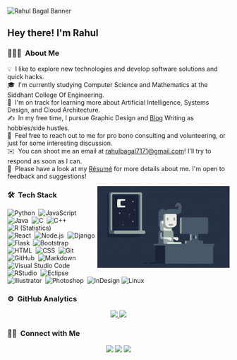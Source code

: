 ![Rahul Bagal Banner](https://github.com/rahul3002/My-Docs/blob/main/Hi%2C%20My%20Name%20Is%20Rahul%20Bagal.gif)
<h2>Hey there! I'm Rahul</h2>

<!-- ## 👋 &nbsp;Hey there! I'm Aditya -->

### 👨🏻‍💻 &nbsp;About Me

💡 &nbsp;I like to explore new technologies and develop software solutions and quick hacks.\
🎓 &nbsp;I'm currently studying Computer Science and Mathematics at the Siddhant College Of Engineering.\
🌱 &nbsp;I'm on track for learning more about Artificial Intelligence, Systems Design, and Cloud Architecture.\
✍️ &nbsp;In my free time, I pursue Graphic Design and [Blog](https://www.rahulbagal.software/) Writing as hobbies/side hustles.\
💬 &nbsp;Feel free to reach out to me for pro bono consulting and volunteering, or just for some interesting discussion.\
✉️ &nbsp;You can shoot me an email at rahulbagal7171@gmail.com! I'll try to respond as soon as I can.\
📄 &nbsp;Please have a look at my [Résumé](https://drive.google.com/file/d/1ayU_T7KvVs6XnJDVNm7JFj_WRZnCISdT/view?usp=sharing) for more details about me. I'm open to feedback and suggestions!

<img alt="Night Coding" src="https://raw.githubusercontent.com/AVS1508/AVS1508/master/assets/Night-Coding.gif" align="right"/>

### 🛠 &nbsp;Tech Stack

![Python](https://img.shields.io/badge/-Python-05122A?style=flat&logo=python)&nbsp;
![JavaScript](https://img.shields.io/badge/-JavaScript-05122A?style=flat&logo=javascript)&nbsp;
![Java](https://img.shields.io/badge/-Java-05122A?style=flat&logo=Java&logoColor=FFA518)&nbsp;
![C](https://img.shields.io/badge/-C-05122A?style=flat&logo=C&logoColor=A8B9CC)&nbsp;
![C++](https://img.shields.io/badge/-C++-05122A?style=flat&logo=C%2B%2B&logoColor=00599C)&nbsp;
![R (Statistics)](https://img.shields.io/badge/-R-05122A?style=flat&logo=R&logoColor=276DC3)\
![React](https://img.shields.io/badge/-React-05122A?style=flat&logo=react)&nbsp;
![Node.js](https://img.shields.io/badge/-Node.js-05122A?style=flat&logo=node.js)&nbsp;
![Django](https://img.shields.io/badge/-Django-05122A?style=flat&logo=django&logoColor=092E20)&nbsp;
![Flask](https://img.shields.io/badge/-Flask-05122A?style=flat&logo=flask)&nbsp;
![Bootstrap](https://img.shields.io/badge/-Bootstrap-05122A?style=flat&logo=bootstrap&logoColor=563D7C)\
![HTML](https://img.shields.io/badge/-HTML-05122A?style=flat&logo=HTML5)&nbsp;
![CSS](https://img.shields.io/badge/-CSS-05122A?style=flat&logo=CSS3&logoColor=1572B6)&nbsp;
![Git](https://img.shields.io/badge/-Git-05122A?style=flat&logo=git)&nbsp;
![GitHub](https://img.shields.io/badge/-GitHub-05122A?style=flat&logo=github)&nbsp;
![Markdown](https://img.shields.io/badge/-Angular-05122A?style=flat&logo=Angular)\
![Visual Studio Code](https://img.shields.io/badge/-Visual%20Studio%20Code-05122A?style=flat&logo=visual-studio-code&logoColor=007ACC)&nbsp;
![RStudio](https://img.shields.io/badge/-RStudio-05122A?style=flat&logo=rstudio)&nbsp;
![Eclipse](https://img.shields.io/badge/-GraphQl-05122A?style=flat&logo=GraphQl-ide&logoColor=2C2255)\
![Illustrator](https://img.shields.io/badge/-Jenkins-05122A?style=flat&logo=Jenkins)&nbsp;
![Photoshop](https://img.shields.io/badge/-Kubernetes-05122A?style=flat&logo=Kubernetes)&nbsp;
![InDesign](https://img.shields.io/badge/-Docker-05122A?style=flat&logo=docker)
![Linux](https://img.shields.io/badge/-Linux-05122A?style=flat&logo=Linux)
### ⚙️ &nbsp;GitHub Analytics

<p align="center">
<a href="https://github.com/rahul3002">
  <img height="180em" src="https://github-readme-stats-eight-theta.vercel.app/api?username=Rahul3002&show_icons=true&theme=algolia&include_all_commits=true&count_private=true"/>
  <img height="180em" src="https://github-readme-stats-eight-theta.vercel.app/api/top-langs/?username=Rahul3002&layout=compact&langs_count=8&theme=algolia"/>
</a>
</p>

### 🤝🏻 &nbsp;Connect with Me

<p align="center">
<a href="https://linkedin.com/in/rahul7171"><img src="https://img.shields.io/badge/-Rahul Bagal-0077B5?style=flat&logo=Linkedin&logoColor=white"/></a>
<a href="mailto:rahulbagal7171@gmail.com"><img src="https://img.shields.io/badge/-rahulbagal7171@gmail.com-D14836?style=flat&logo=Gmail&logoColor=white"/></a>
<a href="https://instagram.com/_rahul_7171__"><img src="https://img.shields.io/badge/-_rahul_7171___-E4405F?style=flat&logo=Instagram&logoColor=white"/></a>

</p>
